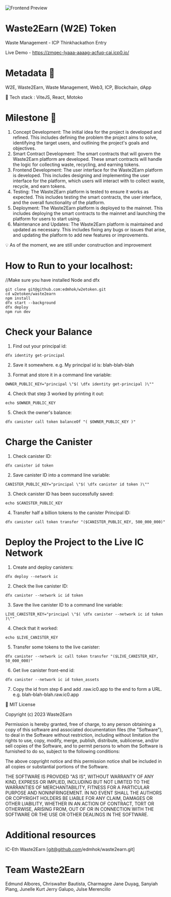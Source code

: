 ![Frontend Preview](https://github.com/edmhok/w2etoken/blob/main/waste2earn/frontend/assets/waste2earn-preview.png?raw=true)

# Waste2Earn (W2E) Token

Waste Management - ICP Thinkhackathon Entry

Live Demo - https://zmqec-lyaaa-aaaag-acfuq-cai.icp0.io/

# Metadata 🎯

W2E, Waste2Earn, Waste Management, Web3, ICP, Blockchain, dApp

📐 Tech stack : ViteJS, React, Motoko

# Milestone 🚧

1. Concept Development: The initial idea for the project is developed and refined. This includes defining the problem the project aims to solve, identifying the target users, and outlining the project's goals and objectives.
2. Smart Contract Development: The smart contracts that will govern the Waste2Earn platform are developed. These smart contracts will handle the logic for collecting waste, recycling, and earning tokens.
3. Frontend Development: The user interface for the Waste2Earn platform is developed. This includes designing and implementing the user interface for the platform, which users will interact with to collect waste, recycle, and earn tokens.
4. Testing: The Waste2Earn platform is tested to ensure it works as expected. This includes testing the smart contracts, the user interface, and the overall functionality of the platform.
5. Deployment: The Waste2Earn platform is deployed to the mainnet. This includes deploying the smart contracts to the mainnet and launching the platform for users to start using.
6. Maintenance and Updates: The Waste2Earn platform is maintained and updated as necessary. This includes fixing any bugs or issues that arise, and updating the platform to add new features or improvements.

💡 As of the moment, we are still under construction and improvement

# How to Run to your localhost:

//Make sure you have installed Node and dfx

```
git clone git@github.com:edmhok/w2etoken.git
cd w2etoken/waste2earn
npm install
dfx start --background
dfx deploy
npm run dev
```

# Check your Balance

1. Find out your principal id:

```
dfx identity get-principal
```

2. Save it somewhere.
   e.g. My principal id is: blah-blah-blah

3. Format and store it in a command line variable:

```
OWNER_PUBLIC_KEY="principal \"$( \dfx identity get-principal )\""
```

4. Check that step 3 worked by printing it out:

```
echo $OWNER_PUBLIC_KEY
```

5. Check the owner's balance:

```
dfx canister call token balanceOf "( $OWNER_PUBLIC_KEY )"
```

# Charge the Canister

1. Check canister ID:

```
dfx canister id token
```

2. Save canister ID into a command line variable:

```
CANISTER_PUBLIC_KEY="principal \"$( \dfx canister id token )\""
```

3. Check canister ID has been successfully saved:

```
echo $CANISTER_PUBLIC_KEY
```

4. Transfer half a billion tokens to the canister Principal ID:

```
dfx canister call token transfer "($CANISTER_PUBLIC_KEY, 500_000_000)"
```

# Deploy the Project to the Live IC Network

1. Create and deploy canisters:

```
dfx deploy --network ic
```

2. Check the live canister ID:

```
dfx canister --network ic id token
```

3. Save the live canister ID to a command line variable:

```
LIVE_CANISTER_KEY="principal \"$( \dfx canister --network ic id token )\""
```

4. Check that it worked:

```
echo $LIVE_CANISTER_KEY
```

5. Transfer some tokens to the live canister:

```
dfx canister --network ic call token transfer "($LIVE_CANISTER_KEY, 50_000_000)"
```

6. Get live canister front-end id:

```
dfx canister --network ic id token_assets
```

7. Copy the id from step 6 and add .raw.ic0.app to the end to form a URL.
   e.g. blah-blah-blah.raw.ic0.app

📃 MIT License

Copyright (c) 2023 Waste2Earn

Permission is hereby granted, free of charge, to any person obtaining a copy
of this software and associated documentation files (the "Software"), to deal
in the Software without restriction, including without limitation the rights
to use, copy, modify, merge, publish, distribute, sublicense, and/or sell
copies of the Software, and to permit persons to whom the Software is
furnished to do so, subject to the following conditions:

The above copyright notice and this permission notice shall be included in all
copies or substantial portions of the Software.

THE SOFTWARE IS PROVIDED "AS IS", WITHOUT WARRANTY OF ANY KIND, EXPRESS OR
IMPLIED, INCLUDING BUT NOT LIMITED TO THE WARRANTIES OF MERCHANTABILITY,
FITNESS FOR A PARTICULAR PURPOSE AND NONINFRINGEMENT. IN NO EVENT SHALL THE
AUTHORS OR COPYRIGHT HOLDERS BE LIABLE FOR ANY CLAIM, DAMAGES OR OTHER
LIABILITY, WHETHER IN AN ACTION OF CONTRACT, TORT OR OTHERWISE, ARISING FROM,
OUT OF OR IN CONNECTION WITH THE SOFTWARE OR THE USE OR OTHER DEALINGS IN THE
SOFTWARE.

# Additional resources
IC-Eth Waste2Earn [git@github.com/edmhok/waste2earn.git]

# Team Waste2Earn
Edmund Albores,
Chriswalter Bautista,
Charmagne Jane Duyag,
Sanyiah Piang,
Junelle Kurt Jerry Galupo,
Julse Merencillo
